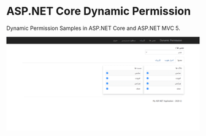 # ASP.NET Core Dynamic Permission

Dynamic Permission Samples in ASP.NET Core and ASP.NET MVC 5.

![screen shot](screenshot.png)
